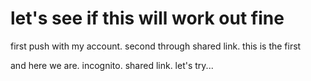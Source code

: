 # let's see if this will work out fine

first push with my account. second through shared link. this is the first

and here we are. incognito. shared link. let's try...